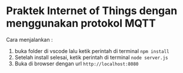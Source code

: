 # Praktek Internet of Things dengan menggunakan protokol MQTT
Cara menjalankan :
 1. buka folder di vscode lalu ketik perintah di terminal `npm install`
 2. Setelah install selesai, ketik perintah di terminal `node server.js`
 3. Buka di browser dengan url `http://localhost:8080`
